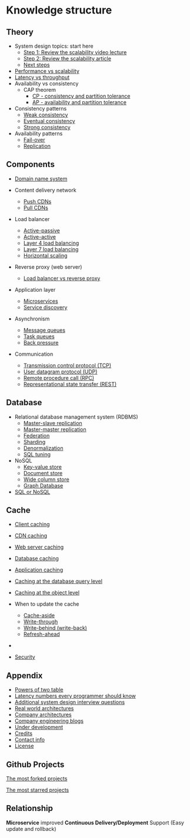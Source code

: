 # Knowledge structure

## Theory

- System design topics: start here
  - [Step 1: Review the scalability video lecture](https://github.com/donnemartin/system-design-primer#step-1-review-the-scalability-video-lecture)
  - [Step 2: Review the scalability article](https://github.com/donnemartin/system-design-primer#step-2-review-the-scalability-article)
  - [Next steps](https://github.com/donnemartin/system-design-primer#next-steps)
- [Performance vs scalability](https://github.com/donnemartin/system-design-primer#performance-vs-scalability)
- [Latency vs throughput](https://github.com/donnemartin/system-design-primer#latency-vs-throughput)
- Availability vs consistency
  - CAP theorem
    - [CP - consistency and partition tolerance](https://github.com/donnemartin/system-design-primer#cp---consistency-and-partition-tolerance)
    - [AP - availability and partition tolerance](https://github.com/donnemartin/system-design-primer#ap---availability-and-partition-tolerance)
- Consistency patterns
  - [Weak consistency](https://github.com/donnemartin/system-design-primer#weak-consistency)
  - [Eventual consistency](https://github.com/donnemartin/system-design-primer#eventual-consistency)
  - [Strong consistency](https://github.com/donnemartin/system-design-primer#strong-consistency)
- Availability patterns
  - [Fail-over](https://github.com/donnemartin/system-design-primer#fail-over)
  - [Replication](https://github.com/donnemartin/system-design-primer#replication)

## Components

- [Domain name system](https://github.com/donnemartin/system-design-primer#domain-name-system)
- Content delivery network
  - [Push CDNs](https://github.com/donnemartin/system-design-primer#push-cdns)
  - [Pull CDNs](https://github.com/donnemartin/system-design-primer#pull-cdns)
- Load balancer
  - [Active-passive](https://github.com/donnemartin/system-design-primer#active-passive)
  - [Active-active](https://github.com/donnemartin/system-design-primer#active-active)
  - [Layer 4 load balancing](https://github.com/donnemartin/system-design-primer#layer-4-load-balancing)
  - [Layer 7 load balancing](https://github.com/donnemartin/system-design-primer#layer-7-load-balancing)
  - [Horizontal scaling](https://github.com/donnemartin/system-design-primer#horizontal-scaling)
- Reverse proxy (web server)
  - [Load balancer vs reverse proxy](https://github.com/donnemartin/system-design-primer#load-balancer-vs-reverse-proxy)
- Application layer
  - [Microservices](https://github.com/donnemartin/system-design-primer#microservices)
  - [Service discovery](https://github.com/donnemartin/system-design-primer#service-discovery)

- Asynchronism
  - [Message queues](https://github.com/donnemartin/system-design-primer#message-queues)
  - [Task queues](https://github.com/donnemartin/system-design-primer#task-queues)
  - [Back pressure](https://github.com/donnemartin/system-design-primer#back-pressure)
- Communication
  - [Transmission control protocol (TCP)](https://github.com/donnemartin/system-design-primer#transmission-control-protocol-tcp)
  - [User datagram protocol (UDP)](https://github.com/donnemartin/system-design-primer#user-datagram-protocol-udp)
  - [Remote procedure call (RPC)](https://github.com/donnemartin/system-design-primer#remote-procedure-call-rpc)
  - [Representational state transfer (REST)](https://github.com/donnemartin/system-design-primer#representational-state-transfer-rest)

## Database

- Relational database management system (RDBMS)
  - [Master-slave replication](https://github.com/donnemartin/system-design-primer#master-slave-replication)
  - [Master-master replication](https://github.com/donnemartin/system-design-primer#master-master-replication)
  - [Federation](https://github.com/donnemartin/system-design-primer#federation)
  - [Sharding](https://github.com/donnemartin/system-design-primer#sharding)
  - [Denormalization](https://github.com/donnemartin/system-design-primer#denormalization)
  - [SQL tuning](https://github.com/donnemartin/system-design-primer#sql-tuning)
- NoSQL
  - [Key-value store](https://github.com/donnemartin/system-design-primer#key-value-store)
  - [Document store](https://github.com/donnemartin/system-design-primer#document-store)
  - [Wide column store](https://github.com/donnemartin/system-design-primer#wide-column-store)
  - [Graph Database](https://github.com/donnemartin/system-design-primer#graph-database)
- [SQL or NoSQL](https://github.com/donnemartin/system-design-primer#sql-or-nosql)

## Cache

- [Client caching](https://github.com/donnemartin/system-design-primer#client-caching)
- [CDN caching](https://github.com/donnemartin/system-design-primer#cdn-caching)
- [Web server caching](https://github.com/donnemartin/system-design-primer#web-server-caching)
- [Database caching](https://github.com/donnemartin/system-design-primer#database-caching)
- [Application caching](https://github.com/donnemartin/system-design-primer#application-caching)
- [Caching at the database query level](https://github.com/donnemartin/system-design-primer#caching-at-the-database-query-level)
- [Caching at the object level](https://github.com/donnemartin/system-design-primer#caching-at-the-object-level)
- When to update the cache
  - [Cache-aside](https://github.com/donnemartin/system-design-primer#cache-aside)
  - [Write-through](https://github.com/donnemartin/system-design-primer#write-through)
  - [Write-behind (write-back)](https://github.com/donnemartin/system-design-primer#write-behind-write-back)
  - [Refresh-ahead](https://github.com/donnemartin/system-design-primer#refresh-ahead)


- ​
- [Security](https://github.com/donnemartin/system-design-primer#security)



## Appendix

- [Powers of two table](https://github.com/donnemartin/system-design-primer#powers-of-two-table)
- [Latency numbers every programmer should know](https://github.com/donnemartin/system-design-primer#latency-numbers-every-programmer-should-know)
- [Additional system design interview questions](https://github.com/donnemartin/system-design-primer#additional-system-design-interview-questions)
- [Real world architectures](https://github.com/donnemartin/system-design-primer#real-world-architectures)
- [Company architectures](https://github.com/donnemartin/system-design-primer#company-architectures)
- [Company engineering blogs](https://github.com/donnemartin/system-design-primer#company-engineering-blogs)
- [Under development](https://github.com/donnemartin/system-design-primer#under-development)
- [Credits](https://github.com/donnemartin/system-design-primer#credits)
- [Contact info](https://github.com/donnemartin/system-design-primer#contact-info)
- [License](https://github.com/donnemartin/system-design-primer#license)



## Github Projects

[The most forked projects](https://github.com/search?o=desc&q=stars:%3E1&s=forks&type=Repositories)

[The most starred projects](https://github.com/search?q=stars:%3E1&s=stars&type=Repositories)



## Relationship

**Microservice** improved **Continuous Delivery/Deployment** Support (Easy update and rollback)

